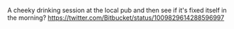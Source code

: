 A cheeky drinking session at the local pub and then see if it's fixed itself in the morning? https://twitter.com/Bitbucket/status/1009829614288596997